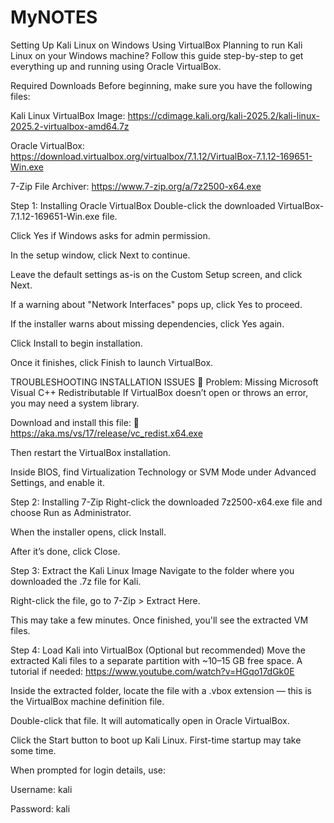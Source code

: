 # MyNOTES
Setting Up Kali Linux on Windows Using VirtualBox
Planning to run Kali Linux on your Windows machine? Follow this guide step-by-step to get everything up and running using Oracle VirtualBox.

Required Downloads
Before beginning, make sure you have the following files:

Kali Linux VirtualBox Image:
https://cdimage.kali.org/kali-2025.2/kali-linux-2025.2-virtualbox-amd64.7z

Oracle VirtualBox:
https://download.virtualbox.org/virtualbox/7.1.12/VirtualBox-7.1.12-169651-Win.exe

7-Zip File Archiver:
https://www.7-zip.org/a/7z2500-x64.exe

 Step 1: Installing Oracle VirtualBox
Double-click the downloaded VirtualBox-7.1.12-169651-Win.exe file.

Click Yes if Windows asks for admin permission.

In the setup window, click Next to continue.

Leave the default settings as-is on the Custom Setup screen, and click Next.

If a warning about "Network Interfaces" pops up, click Yes to proceed.

If the installer warns about missing dependencies, click Yes again.

Click Install to begin installation.

Once it finishes, click Finish to launch VirtualBox.

 TROUBLESHOOTING INSTALLATION ISSUES
🔹 Problem: Missing Microsoft Visual C++ Redistributable
If VirtualBox doesn’t open or throws an error, you may need a system library.

Download and install this file:
🔗 https://aka.ms/vs/17/release/vc_redist.x64.exe

Then restart the VirtualBox installation.

Inside BIOS, find Virtualization Technology or SVM Mode under Advanced Settings, and enable it.

 Step 2: Installing 7-Zip
Right-click the downloaded 7z2500-x64.exe file and choose Run as Administrator.

When the installer opens, click Install.

After it’s done, click Close.

 Step 3: Extract the Kali Linux Image
Navigate to the folder where you downloaded the .7z file for Kali.

Right-click the file, go to 7-Zip > Extract Here.

This may take a few minutes. Once finished, you'll see the extracted VM files.

 Step 4: Load Kali into VirtualBox
(Optional but recommended) Move the extracted Kali files to a separate partition with ~10–15 GB free space.
A tutorial if needed: https://www.youtube.com/watch?v=HGqo17dGk0E

Inside the extracted folder, locate the file with a .vbox extension — this is the VirtualBox machine definition file.

Double-click that file. It will automatically open in Oracle VirtualBox.

Click the Start button to boot up Kali Linux. First-time startup may take some time.

When prompted for login details, use:

Username: kali

Password: kali

